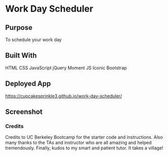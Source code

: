# Work Day Scheduler

## Purpose
To schedule your work day

## Built With
HTML
CSS
JavaScript
jQuery
Moment JS
Iconic
Bootstrap

## Deployed App
https://cupcakesprinkle3.github.io/work-day-scheduler/

## Screenshot



### Credits
Credits to UC Berkeley Bootcamp for the starter code and instructions. Also many thanks to the TAs and instructor who are all amazing and helped tremendously. Finally, kudos to my smart and patient tutor. It takes a village!
